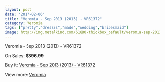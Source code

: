 ```yaml
---
layout: post
date: '2017-02-06'
title: "Veromia - Sep 2013 (2013) - VR61372"
category: Veromia
tags: ["pretty","dresses","made","wedding","bridesmaid"]
image: http://img.metalkind.com/61880-thickbox_default/veromia-sep-2013-2013-vr61372.jpg
---
```

Veromia - Sep 2013 (2013) - VR61372

On Sales: **$396.99**
<a href="https://www.metalkind.com/en/veromia/16273-veromia-sep-2013-2013-vr61372.html"><amp-img layout="responsive" width="600" height="600" src="//img.metalkind.com/61880-thickbox_default/veromia-sep-2013-2013-vr61372.jpg" alt="Veromia - Sep 2013 (2013) - VR61372 0" /></a>
<a href="https://www.metalkind.com/en/veromia/16273-veromia-sep-2013-2013-vr61372.html"><amp-img layout="responsive" width="600" height="600" src="//img.metalkind.com/61881-thickbox_default/veromia-sep-2013-2013-vr61372.jpg" alt="Veromia - Sep 2013 (2013) - VR61372 1" /></a>
<a href="https://www.metalkind.com/en/veromia/16273-veromia-sep-2013-2013-vr61372.html"><amp-img layout="responsive" width="600" height="600" src="//img.metalkind.com/61882-thickbox_default/veromia-sep-2013-2013-vr61372.jpg" alt="Veromia - Sep 2013 (2013) - VR61372 2" /></a>
<a href="https://www.metalkind.com/en/veromia/16273-veromia-sep-2013-2013-vr61372.html"><amp-img layout="responsive" width="600" height="600" src="//img.metalkind.com/61883-thickbox_default/veromia-sep-2013-2013-vr61372.jpg" alt="Veromia - Sep 2013 (2013) - VR61372 3" /></a>
<a href="https://www.metalkind.com/en/veromia/16273-veromia-sep-2013-2013-vr61372.html"><amp-img layout="responsive" width="600" height="600" src="//img.metalkind.com/61884-thickbox_default/veromia-sep-2013-2013-vr61372.jpg" alt="Veromia - Sep 2013 (2013) - VR61372 4" /></a>

Buy it: [Veromia - Sep 2013 (2013) - VR61372](https://www.metalkind.com/en/veromia/16273-veromia-sep-2013-2013-vr61372.html "Veromia - Sep 2013 (2013) - VR61372")

View more: [Veromia](https://www.metalkind.com/en/199-veromia "Veromia")